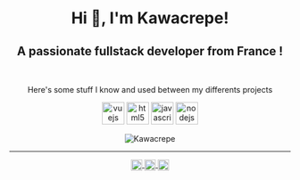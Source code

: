 <h1 align="center">Hi 👋, I'm Kawacrepe!</h1>
<h2 align="center">A passionate fullstack developer from France !</h2>

<br>
<p align="center">Here's some stuff I know and used between my differents projects</p>
<p align="center">
    <img src="assets/devicons/vue.svg"
        alt="vuejs"
        width="40"
        height="40"
    />
    <img src="assets/devicons/html5-original-wordmark.svg"
        alt="html5"
        width="40"
        height="40"
    />
    <img src="assets/devicons/javascript-original.svg"
        alt="javascript"
        width="40"
        height="40"
    />
    <img
        src="assets/devicons/nodejs-original-wordmark.svg"
        alt="nodejs"
        width="40"
        height="40"
    />
</p>
<p align="center">
    <img src="https://github-readme-stats.vercel.app/api?username=Kawacrepe&show_icons=true" alt="Kawacrepe" />
</p>
<hr>
<p align="center">
    <a href="https://dev.to/Kawacrepe" target="blank">
        <img
            align="center"
            src="https://cdn.jsdelivr.net/npm/simple-icons@3.0.1/icons/dev-dot-to.svg"
            alt="phiter"
            height="20"
            width="20"
        />
    </a>
    <a href="https://twitter.com/Kawacrepe" target="blank">
        <img
            align="center"
            src="https://cdn.jsdelivr.net/npm/simple-icons@3.0.1/icons/twitter.svg"
            alt="phiter"
            height="20"
            width="20"
        />
    </a>
    <a href="https://linkedin.com/in/vincentdhennin" target="blank">
        <img
            align="center"
            src="https://cdn.jsdelivr.net/npm/simple-icons@3.0.1/icons/linkedin.svg" 
            alt="phiter"
            height="20"
            width="20"
        >
    </a>
</p>
